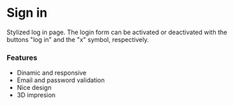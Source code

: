 # Sign in
Stylized log in page. The login form can be activated or deactivated with the buttons "log in" and the "x" symbol, respectively.
### Features
- Dinamic and responsive
- Email and password validation
- Nice design
- 3D impresion
